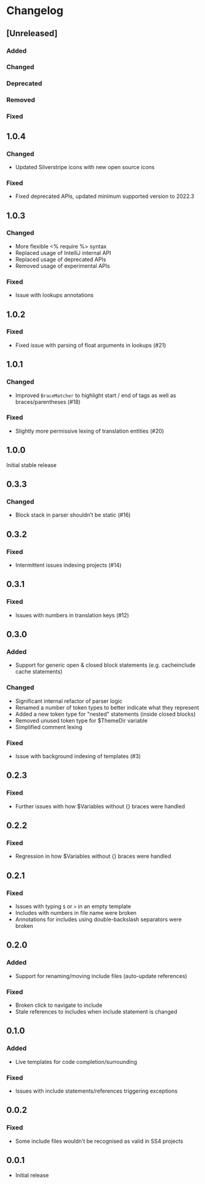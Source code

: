 # Changelog

## [Unreleased]

### Added

### Changed

### Deprecated

### Removed

### Fixed

## 1.0.4

### Changed
- Updated Silverstripe icons with new open source icons

### Fixed
- Fixed deprecated APIs, updated minimum supported version to 2022.3

## 1.0.3

### Changed
- More flexible <% require %> syntax
- Replaced usage of IntelliJ internal API
- Replaced usage of deprecated APIs
- Removed usage of experimental APIs

### Fixed
- Issue with lookups annotations

## 1.0.2

### Fixed
- Fixed issue with parsing of float arguments in lookups (#21)

## 1.0.1

### Changed
- Improved `BraceMatcher` to highlight start / end of tags as well as braces/parentheses (#18)

### Fixed
- Slightly more permissive lexing of translation entities (#20)

## 1.0.0
Initial stable release

## 0.3.3

### Changed
- Block stack in parser shouldn’t be static (#16)

## 0.3.2

### Fixed
- Intermittent issues indexing projects (#14)

## 0.3.1

### Fixed
- Issues with numbers in translation keys (#12)

## 0.3.0

### Added
- Support for generic open & closed block statements (e.g. cacheinclude cache statements)

### Changed
- Significant internal refactor of parser logic
- Renamed a number of token types to better indicate what they represent
- Added a new token type for "nested" statements (inside closed blocks)
- Removed unused token type for $ThemeDir variable
- Simplified comment lexing

### Fixed
- Issue with background indexing of templates (#3)

## 0.2.3

### Fixed
- Further issues with how $Variables without {} braces were handled

## 0.2.2

### Fixed
- Regression in how $Variables without {} braces were handled

## 0.2.1

### Fixed
- Issues with typing `$` or `>` in an empty template
- Includes with numbers in file name were broken
- Annotations for includes using double-backslash separators were broken

## 0.2.0

### Added
- Support for renaming/moving include files (auto-update references)

### Fixed
- Broken click to navigate to include
- Stale references to includes when include statement is changed

## 0.1.0

### Added
- Live templates for code completion/surrounding

### Fixed
- Issues with include statements/references triggering exceptions

## 0.0.2

### Fixed
- Some include files wouldn’t be recognised as valid in SS4 projects

## 0.0.1
- Initial release

